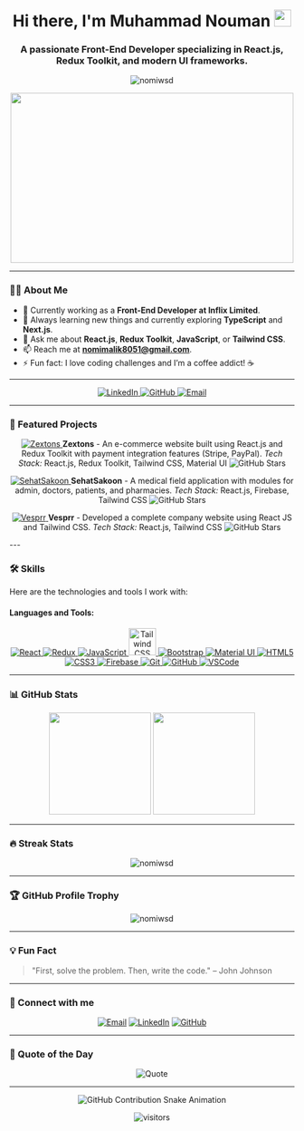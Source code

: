 <!-- Header with animated waving hand -->
<h1 align="center">Hi there, I'm Muhammad Nouman <img src="https://media.giphy.com/media/hvRJCLFzcasrR4ia7z/giphy.gif" width="30px"/></h1>
<h3 align="center">A passionate Front-End Developer specializing in React.js, Redux Toolkit, and modern UI frameworks.</h3>

<!-- Visitor counter -->
<p align="center">
  <img src="https://komarev.com/ghpvc/?username=nomiwsd&label=Profile%20views&color=0e75b6&style=flat" alt="nomiwsd" />
</p>

<!-- Animated GIF -->
<p align="center">
  <img src="https://media.giphy.com/media/f3iwJFOVOwuy7K6FFw/giphy.gif" width="500" height="300"/>
</p>

---

<!-- Introduction with Cool Emojis -->
### 🙋‍♂️ About Me

- 🔭 Currently working as a **Front-End Developer at Inflix Limited**.
- 🌱 Always learning new things and currently exploring **TypeScript** and **Next.js**.
- 💬 Ask me about **React.js**, **Redux Toolkit**, **JavaScript**, or **Tailwind CSS**.
- 📫 Reach me at **[nomimalik8051@gmail.com](mailto:nomimalik8051@gmail.com)**.
- ⚡ Fun fact: I love coding challenges and I’m a coffee addict! ☕

---

<!-- Social Links & Icons with More Presentable Layout -->
<p align="center">
  <a href="https://www.linkedin.com/in/nouman-frontenddev/" target="_blank">
    <img src="https://img.shields.io/badge/LinkedIn-%230077B5.svg?style=for-the-badge&logo=linkedin&logoColor=white" alt="LinkedIn"/>
  </a>
  <a href="https://github.com/nomiwsd" target="_blank">
    <img src="https://img.shields.io/badge/GitHub-%23181717.svg?style=for-the-badge&logo=github&logoColor=white" alt="GitHub"/>
  </a>
  <a href="mailto:nomimalik8051@gmail.com" target="_blank">
    <img src="https://img.shields.io/badge/Email-D14836?style=for-the-badge&logo=gmail&logoColor=white" alt="Email"/>
  </a>
</p>

---

<!-- Projects Section with Icons and Presentable Layout -->
### 🚀 Featured Projects

<p align="center">
  <!-- Zextons Project -->
  <a href="https://github.com/nomiwsd/zextons" target="_blank">
    <img src="https://img.icons8.com/color/48/000000/shopping-cart.png" alt="Zextons"/>
  </a>
  <b>Zextons</b> - An e-commerce website built using React.js and Redux Toolkit with payment integration features (Stripe, PayPal).  
  <em>Tech Stack:</em> React.js, Redux Toolkit, Tailwind CSS, Material UI  
  <img src="https://img.shields.io/github/stars/nomiwsd/zextons?style=social" alt="GitHub Stars"/>
</p>

<p align="center">
  <!-- SehatSakoon Project -->
  <a href="https://github.com/nomiwsd/sehatsakoon" target="_blank">
    <img src="https://img.icons8.com/color/48/000000/medical-heart.png" alt="SehatSakoon"/>
  </a>
  <b>SehatSakoon</b> - A medical field application with modules for admin, doctors, patients, and pharmacies.  
  <em>Tech Stack:</em> React.js, Firebase, Tailwind CSS  
  <img src="https://img.shields.io/github/stars/nomiwsd/sehatsakoon?style=social" alt="GitHub Stars"/>
</p>

<p align="center">
  <!-- Vesprr Project -->
  <a href="https://github.com/nomiwsd/vesprr" target="_blank">
    <img src="https://img.icons8.com/fluency/48/000000/internet.png" alt="Vesprr"/>
  </a>
  <b>Vesprr</b> - Developed a complete company website using React JS and Tailwind CSS.  
  <em>Tech Stack:</em> React.js, Tailwind CSS  
  <img src="https://img.shields.io/github/stars/nomiwsd/vesprr?style=social" alt="GitHub Stars"/>
</p>
---

<!-- Skills Section with Icon Badges -->
### 🛠️ Skills

Here are the technologies and tools I work with:

#### Languages and Tools:

<p align="center">
  <a href="https://reactjs.org/" target="_blank">
    <img src="https://img.icons8.com/color/48/000000/react-native.png" alt="React"/>
  </a>
  <a href="https://redux.js.org/" target="_blank">
    <img src="https://img.icons8.com/color/48/000000/redux.png" alt="Redux"/>
  </a>
  <a href="https://www.javascript.com/" target="_blank">
    <img src="https://img.icons8.com/color/48/000000/javascript.png" alt="JavaScript"/>
  </a>
  <a href="https://tailwindcss.com/" target="_blank">
    <img src="https://www.vectorlogo.zone/logos/tailwindcss/tailwindcss-icon.svg" alt="Tailwind CSS" width="48" height="48"/>
  </a>
  <a href="https://getbootstrap.com/" target="_blank">
    <img src="https://img.icons8.com/color/48/000000/bootstrap.png" alt="Bootstrap"/>
  </a>
  <a href="https://mui.com/" target="_blank">
    <img src="https://img.icons8.com/color/48/000000/material-ui.png" alt="Material UI"/>
  </a>
  <a href="https://www.w3.org/html/" target="_blank">
    <img src="https://img.icons8.com/color/48/000000/html-5.png" alt="HTML5"/>
  </a>
  <a href="https://www.w3schools.com/css/" target="_blank">
    <img src="https://img.icons8.com/color/48/000000/css3.png" alt="CSS3"/>
  </a>
  <a href="https://firebase.google.com/" target="_blank">
    <img src="https://img.icons8.com/color/48/000000/firebase.png" alt="Firebase"/>
  </a>
  <a href="https://git-scm.com/" target="_blank">
    <img src="https://img.icons8.com/color/48/000000/git.png" alt="Git"/>
  </a>
  <a href="https://github.com/" target="_blank">
    <img src="https://img.icons8.com/fluent/48/000000/github.png" alt="GitHub"/>
  </a>
  <a href="https://code.visualstudio.com/" target="_blank">
    <img src="https://img.icons8.com/fluent/48/000000/visual-studio-code-2019.png" alt="VSCode"/>
  </a>
</p>

---

<!-- GitHub Stats Section with Icons -->
### 📊 GitHub Stats

<p align="center">
  <img height="180em" src="https://github-readme-stats.vercel.app/api?username=nomiwsd&show_icons=true&hide_border=true&theme=radical" />
  <img height="180em" src="https://github-readme-stats.vercel.app/api/top-langs/?username=nomiwsd&layout=compact&hide_border=true&theme=radical" />
</p>

---

<!-- GitHub Streak Stats -->
### 🔥 Streak Stats

<p align="center">
  <img src="https://github-readme-streak-stats.herokuapp.com/?user=nomiwsd&theme=radical&hide_border=true" alt="nomiwsd" />
</p>

---

<!-- GitHub Trophies with Icons -->
### 🏆 GitHub Profile Trophy

<p align="center">
  <img src="https://github-profile-trophy.vercel.app/?username=nomiwsd&theme=radical&no-frame=true&column=6" alt="nomiwsd" />
</p>

---

<!-- Fun Fact Section with an Icon -->
### 💡 Fun Fact

> "First, solve the problem. Then, write the code." – John Johnson

---

<!-- Connect with me Section -->
### 🤝 Connect with me

<p align="center">
  <a href="mailto:nomimalik8051@gmail.com"><img src="https://img.icons8.com/color/48/000000/gmail-new.png" alt="Email"/></a>
  <a href="https://linkedin.com/in/nouman-frontenddev" target="_blank"><img src="https://img.icons8.com/color/48/000000/linkedin.png" alt="LinkedIn"/></a>
  <a href="https://github.com/nomiwsd" target="_blank"><img src="https://img.icons8.com/fluent/48/000000/github.png" alt="GitHub"/></a>
</p>

---

<!-- Dynamic Quote -->
### 💬 Quote of the Day

<p align="center">
  <img src="https://quotes-github-readme.vercel.app/api?type=horizontal&theme=radical" alt="Quote" />
</p>

---

<!-- Footer Snake Animation -->
<p align="center">
  <img src="https://github.com/nomiwsd/nomiwsd/raw/output/github-contribution-grid-snake.svg" alt="GitHub Contribution Snake Animation"/>
</p>
<!-- Visitors Count -->
<p align="center">
  <img src="https://visitor-badge.laobi.icu/badge?page_id=nomiwsd.nominalik8051" alt="visitors"/>
</p>
